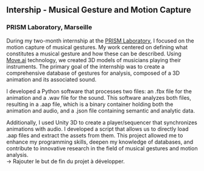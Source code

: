 ## Intership - Musical Gesture and Motion Capture
### PRISM Laboratory, Marseille

During my two-month internship at the [PRISM Laboratory](https://www.prism.cnrs.fr/en/), I focused on the motion capture of musical gestures. My work centered on defining what constitutes a musical gesture and how these can be described. Using [Move.ai](https://www.move.ai/) technology, we created 3D models of musicians playing their instruments. The primary goal of the internship was to create a comprehensive database of gestures for analysis, composed of a 3D animation and its associated sound.

I developed a Python software that processes two files: an .fbx file for the animation and a .wav file for the sound. This software analyzes both files, resulting in a .aap file, which is a binary container holding both the animation and audio, and a .json file containing semantic and analytic data.

Additionally, I used Unity 3D to create a player/sequencer that synchronizes animations with audio. I developed a script that allows us to directly load .aap files and extract the assets from them. This project allowed me to enhance my programming skills, deepen my knowledge of databases, and contribute to innovative research in the field of musical gestures and motion analysis.  
-> Rajouter le but de fin du projet à développer.


